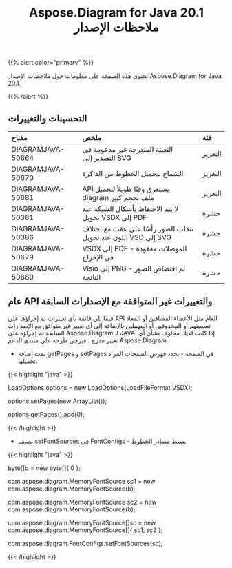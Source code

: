 ﻿---
title: Aspose.Diagram for Java 20.1 ملاحظات الإصدار
type: docs
weight: 70
url: /ar/java/aspose-diagram-for-java-20-1-release-notes/
---
{{% alert color="primary" %}} 

تحتوي هذه الصفحة على معلومات حول ملاحظات الإصدار Aspose.Diagram for Java 20.1.

{{% /alert %}} 
## **التحسينات والتغييرات**

|**مفتاح**|**ملخص**|**فئة**|
|:- |:- |:- |
|DIAGRAMJAVA-50664|التعبئة المتدرجة غير مدعومة في التصدير إلى SVG|التعزيز|
|DIAGRAMJAVA-50670|السماح بتحميل الخطوط من الذاكرة|التعزيز|
|DIAGRAMJAVA-50681|API يستغرق وقتًا طويلاً لتحميل diagram ملف بحجم كبير|التعزيز|
|DIAGRAMJAVA-50381|لا يتم الاحتفاظ بأشكال الشبكة عند تحويل VSDX إلى PDF|حشرة|
|DIAGRAMJAVA-50386|تنقلب الصور رأسًا على عقب مع اختلاف اللون عند تحويل VSD إلى SVG|حشرة|
|DIAGRAMJAVA-50679|VSDX إلى PDF - الموصلات مفقودة في الإخراج|حشرة|
|DIAGRAMJAVA-50680|Visio إلى PNG - تم اقتصاص الصور الناتجة|حشرة|
## **عام API والتغييرات غير المتوافقة مع الإصدارات السابقة**
فيما يلي قائمة بأي تغييرات تم إجراؤها على API العام مثل الأعضاء المضافين أو المعاد تسميتهم أو المحذوفين أو المهملين بالإضافة إلى أي تغيير غير متوافق مع الإصدارات السابقة تم إجراؤه على Aspose.Diagram لـ JAVA. إذا كانت لديك مخاوف بشأن أي تغيير مدرج ، فيرجى طرحه على منتدى الدعم Aspose.Diagram.

- تمت إضافة getPages و setPages في الصفحة - يحدد فهرس الصفحات المراد تحميلها.

{{< highlight "java" >}}

 LoadOptions options = new LoadOptions(LoadFileFormat.VSDX);

options.setPages(new ArrayList());

options.getPages().add(0);

{{< /highlight >}}

- يضيف setFontSources في FontConfigs - يضبط مصادر الخطوط.

{{< highlight "java" >}}

 byte[]b = new byte[]{ 0 };

com.aspose.diagram.MemoryFontSource sc1 = new com.aspose.diagram.MemoryFontSource(b);

com.aspose.diagram.MemoryFontSource sc2 = new com.aspose.diagram.MemoryFontSource(b);

com.aspose.diagram.MemoryFontSource[]sc = new com.aspose.diagram.MemoryFontSource[]{ sc1, sc2 };

com.aspose.diagram.FontConfigs.setFontSources(sc); 

{{< /highlight >}}


